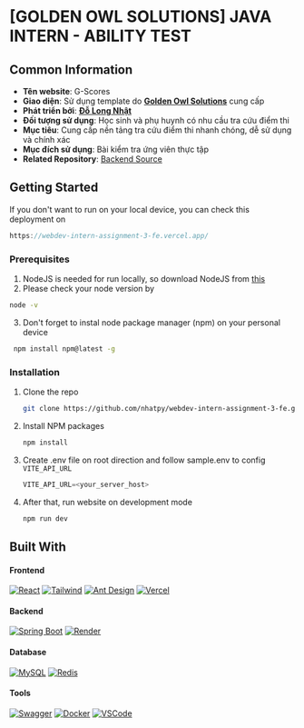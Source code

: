 # [GOLDEN OWL SOLUTIONS] JAVA INTERN - ABILITY TEST

## Common Information
- **Tên website**: G-Scores  
- **Giao diện**: Sử dụng template do [**Golden Owl Solutions**](https://github.com/GoldenOwlAsia) cung cấp  
- **Phát triển bởi**: [**Đỗ Long Nhật**](https://github.com/nhatpy)
- **Đối tượng sử dụng**: Học sinh và phụ huynh có nhu cầu tra cứu điểm thi  
- **Mục tiêu**: Cung cấp nền tảng tra cứu điểm thi nhanh chóng, dễ sử dụng và chính xác  
- **Mục đích sử dụng**: Bài kiểm tra ứng viên thực tập
- **Related Repository**: [Backend Source](https://github.com/nhatpy/webdev-intern-assignment-3-fe)


## Getting Started
If you don't want to run on your local device, you can check this deployment on
```js
https://webdev-intern-assignment-3-fe.vercel.app/
```
### Prerequisites
1. NodeJS is needed for run locally, so download NodeJS from [this](https://nodejs.org/en/download)
2. Please check your node version by
  ```sh
  node -v
  ```
3. Don't forget to instal node package manager (npm) on your personal device
 ```sh
  npm install npm@latest -g
  ```
### Installation

1. Clone the repo
   ```sh
   git clone https://github.com/nhatpy/webdev-intern-assignment-3-fe.git
   ```
3. Install NPM packages
   ```sh
   npm install
   ```
4. Create .env file on root direction and follow sample.env to config `VITE_API_URL`
   ```js
   VITE_API_URL=<your_server_host>
   ```
5. After that, run website on development mode
   ```sh
   npm run dev
   ```
## Built With

#### Frontend
 [![React][React.js]][React-url]
 [![Tailwind][Tailwind.css]][Tailwind-url]
 [![Ant Design][Antd.img]][Antd-url]
 [![Vercel][Vercel.img]][Vercel-url]

#### Backend
 [![Spring Boot][Spring.img]][Spring-url]
 [![Render][Render.img]][Render-url]

#### Database
 [![MySQL][MySQL.img]][MySQL-url]
 [![Redis][Redis.img]][Redis-url]

#### Tools
 [![Swagger][Swagger.img]][Swagger-url]
 [![Docker][Docker.img]][Docker-url]
 [![VSCode][VSCode.img]][VSCode-url]

<!-- MARKDOWN LINKS & IMAGES -->
<!-- https://www.markdownguide.org/basic-syntax/#reference-style-links -->
[React.js]: https://img.shields.io/badge/React-20232A?style=for-the-badge&logo=react&logoColor=61DAFB
[React-url]: https://reactjs.org/

[Tailwind.css]: https://img.shields.io/badge/Tailwind_CSS-38B2AC?style=for-the-badge&logo=tailwind-css&logoColor=white
[Tailwind-url]: https://tailwindcss.com/

[Antd.img]: https://img.shields.io/badge/Ant_Design-0170FE?style=for-the-badge&logo=ant-design&logoColor=white
[Antd-url]: https://ant.design/

[Vercel.img]: https://img.shields.io/badge/Vercel-000000?style=for-the-badge&logo=vercel&logoColor=white
[Vercel-url]: https://vercel.com/

[Spring.img]: https://img.shields.io/badge/Spring_Boot-6DB33F?style=for-the-badge&logo=spring-boot&logoColor=white
[Spring-url]: https://spring.io/projects/spring-boot

[Render.img]: https://img.shields.io/badge/Render-000000?style=for-the-badge&logo=render&logoColor=white
[Render-url]: https://render.com/

[MySQL.img]: https://img.shields.io/badge/MySQL-4479A1?style=for-the-badge&logo=mysql&logoColor=white
[MySQL-url]: https://www.mysql.com/

[Redis.img]: https://img.shields.io/badge/Redis-DC382D?style=for-the-badge&logo=redis&logoColor=white
[Redis-url]: https://redis.io/

[Swagger.img]: https://img.shields.io/badge/Swagger-85EA2D?style=for-the-badge&logo=swagger&logoColor=black
[Swagger-url]: https://swagger.io/

[Docker.img]: https://img.shields.io/badge/Docker-2496ED?style=for-the-badge&logo=docker&logoColor=white
[Docker-url]: https://www.docker.com/

[VSCode.img]: https://img.shields.io/badge/VSCode-007ACC?style=for-the-badge&logo=visual-studio-code&logoColor=white
[VSCode-url]: https://code.visualstudio.com/
